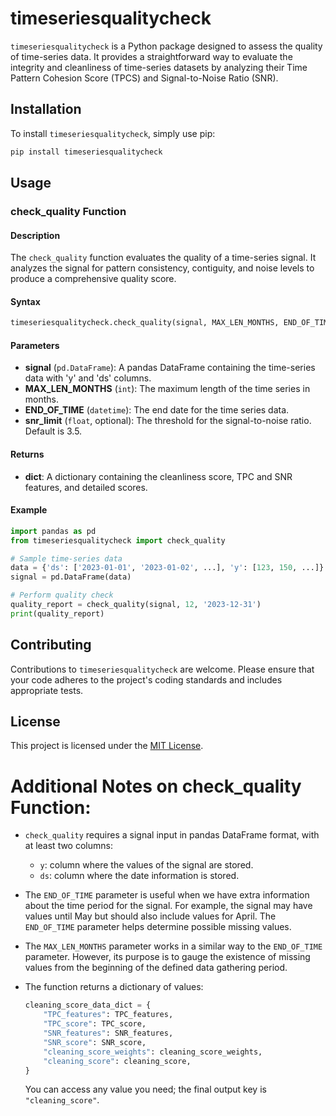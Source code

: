 
# timeseriesqualitycheck

`timeseriesqualitycheck` is a Python package designed to assess the quality of time-series data. It provides a straightforward way to evaluate the integrity and cleanliness of time-series datasets by analyzing their Time Pattern Cohesion Score (TPCS) and Signal-to-Noise Ratio (SNR).

## Installation

To install `timeseriesqualitycheck`, simply use pip:

```bash
pip install timeseriesqualitycheck
```

## Usage

### check_quality Function

#### Description

The `check_quality` function evaluates the quality of a time-series signal. It analyzes the signal for pattern consistency, contiguity, and noise levels to produce a comprehensive quality score.

#### Syntax

```python
timeseriesqualitycheck.check_quality(signal, MAX_LEN_MONTHS, END_OF_TIME, snr_limit=3.5)
```

#### Parameters
- **signal** (`pd.DataFrame`): A pandas DataFrame containing the time-series data with 'y' and 'ds' columns.
- **MAX_LEN_MONTHS** (`int`): The maximum length of the time series in months.
- **END_OF_TIME** (`datetime`): The end date for the time series data.
- **snr_limit** (`float`, optional): The threshold for the signal-to-noise ratio. Default is 3.5.

#### Returns
- **dict**: A dictionary containing the cleanliness score, TPC and SNR features, and detailed scores.

#### Example

```python
import pandas as pd
from timeseriesqualitycheck import check_quality

# Sample time-series data
data = {'ds': ['2023-01-01', '2023-01-02', ...], 'y': [123, 150, ...]}
signal = pd.DataFrame(data)

# Perform quality check
quality_report = check_quality(signal, 12, '2023-12-31')
print(quality_report)
```

## Contributing
Contributions to `timeseriesqualitycheck` are welcome. Please ensure that your code adheres to the project's coding standards and includes appropriate tests.

## License
This project is licensed under the [MIT License](LICENSE.txt).

# Additional Notes on check_quality Function:

- `check_quality` requires a signal input in pandas DataFrame format, with at least two columns:
  - `y`: column where the values of the signal are stored.
  - `ds`: column where the date information is stored.

- The `END_OF_TIME` parameter is useful when we have extra information about the time period for the signal. 
  For example, the signal may have values until May but should also include values for April. 
  The `END_OF_TIME` parameter helps determine possible missing values.

- The `MAX_LEN_MONTHS` parameter works in a similar way to the `END_OF_TIME` parameter. 
  However, its purpose is to gauge the existence of missing values from the beginning of the defined data gathering period.

- The function returns a dictionary of values:
  ```python
  cleaning_score_data_dict = {
      "TPC_features": TPC_features,
      "TPC_score": TPC_score,
      "SNR_features": SNR_features,
      "SNR_score": SNR_score,
      "cleaning_score_weights": cleaning_score_weights,
      "cleaning_score": cleaning_score,
  }
  ```
  You can access any value you need; the final output key is `"cleaning_score"`.
